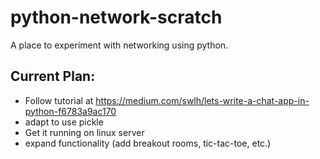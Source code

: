 # python-network-scratch
A place to experiment with networking using python.

## Current Plan:
* Follow tutorial at https://medium.com/swlh/lets-write-a-chat-app-in-python-f6783a9ac170
* adapt to use pickle
* Get it running on linux server
* expand functionality (add breakout rooms, tic-tac-toe, etc.)
